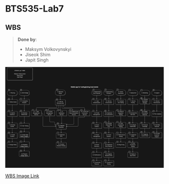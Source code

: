 # BTS535-Lab7

## WBS

> **Done by**:
> - Maksym Volkovynskyi
> - Jiseok Shim
> - Japit Singh

![WBS](WBS.png)

[WBS Image Link](WBS.png)